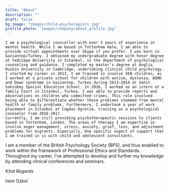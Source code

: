 ```yaml
---
title: "About"
description: ""
draft: false
bg_image: "images/child-psychologists.jpg"
profile_photo: "images/company/about_profile.jpg"
---
```


    I am a psychological councellor with over 3 years of experience in mental health. While I am based in Tottenham Hale, I am able to provide virtual appointments over Skype if you prefer. I was born in Gaziantep/Turkey. I obtained my undergraduate degree with honor degree at Yeditepe University in Istanbul, in the department of psychological counseling and guidance. I completed my master’s degree at Anglia Ruskin University in Cambridge, undertaking clinical child psychology. 
    I started my career in 2013. I am trained in involve SEN children, as I worked at a private school for children with autism, dyslexia, ADHD and Down syndrome in Gaziantep, Turkey during 2013-2014 at Sehit Sahinbey Special Education School. In 2016, I worked as an intern at a family Court in Istanbul, Turkey. I was able to provide reports and observations on children who committed crimes. This role involved being able to differentiate whether these problems stemmed from mental health or family problems. Furthermore, I undertook a year of work placement in Istanbul at Cagdas Ogretim, training as a psychological counselor from 2016-2017.
    Currently, I am still providing psychotherapeutic sessions to clients based in Tottenham, London. The areas of therapy I am expertise in involve anger management, stress, anxiety, grief, loss, and adjustment problems for migrants. Especially, One specific aspect of support that I am trained in is with child and adolescent consultants. 
  I am a member of the British Psychology Society (BPS), and thus enabled to work within the framework of Professional Ethics and Standards. Throughout my career, I’ve attempted to develop and further my knowledge by attending clinical conferences and seminars.


*Kind Regards*

Irem Ozkol
